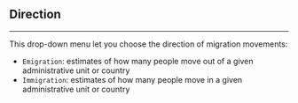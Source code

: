 Direction
---------

------------------------------------------------------------------------

This drop-down menu let you choose the direction of migration movements:

-   `Emigration`: estimates of how many people move out of a given
    administrative unit or country  
-   `Immigration`: estimates of how many people move in a given
    administrative unit or country
